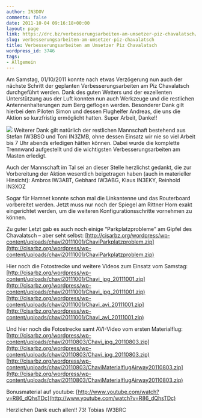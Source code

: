 ```yaml
---
author: IN3DOV
comments: false
date: 2011-10-04 09:16:18+00:00
layout: page
link: https://drc.bz/verbesserungsarbeiten-am-umsetzer-piz-chavalatsch/
slug: verbesserungsarbeiten-am-umsetzer-piz-chavalatsch
title: Verbesserungsarbeiten am Umsetzer Piz Chavalatsch
wordpress_id: 3746
tags:
- Allgemein
---
```


Am Samstag, 01/10/2011 konnte nach etwas Verzögerung nun auch der nächste Schritt der geplanten Verbesserungsarbeiten am Piz Chavalatsch durchgeführt werden. Dank des guten Wetters und der exzellenten Unterstützung aus der Luft konnten nun auch Werkzeuge und die restlichen Antennenhalterungen zum Berg geflogen werden.
Besonderer Dank gilt hierbei dem Piloten Simon und dessen Flughelfer Andreas, die uns die Aktion so kurzfristig ermöglicht hatten. Super Arbeit, Danke!!

[![](https://drc.bz/wp-content/uploads/2011/10/wp_chavi_simon-225x300.png)](https://drc.bz/wp-content/uploads/2011/10/wp_chavi_simon-225x300.png)
Weiterer Dank gilt natürlich der restlichen Mannschaft bestehend aus Stefan IW3BSO und Toni IN3ZMB, ohne dessen Einsatz wir nie so viel Arbeit bis 7 Uhr abends erledigen hätten können. Dabei wurde die komplette Trennwand aufgestellt und die wichtigsten Verbesserungsarbeiten am Masten erledigt.

Auch der Mannschaft im Tal sei an dieser Stelle herzlichst gedankt, die zur Vorbereitung der Aktion wesentlich beigetragen haben (auch in materieller Hinsicht):
Ambros IW3ABT, Gebhard IW3ABG, Klaus IN3EKY, Reinhold IN3XOZ

Sogar für Hamnet konnte schon mal die Linkantenne und das Routerboard vorbereitet werden. Jetzt muss nur noch der Spiegel am Rittner Horn exakt eingerichtet werden, um die weiteren Konfigurationsschritte vornehmen zu können.

Zu guter Letzt gab es auch noch einige “Parkplatzprobleme” am Gipfel des Chavalatsch – aber seht selbst:
[http://cisarbz.org/wordpress/wp-content/uploads/chavi20111001/ChaviParkplatzproblem.zip](http://cisarbz.org/wordpress/wp-content/uploads/chavi20111001/ChaviParkplatzproblem.zip)

Hier noch die Fotostrecke und weitere Videos zum Einsatz vom Samstag:
[http://cisarbz.org/wordpress/wp-content/uploads/chavi20111001/Chavi_jpg_20111001.zip](http://cisarbz.org/wordpress/wp-content/uploads/chavi20111001/Chavi_jpg_20111001.zip)
[http://cisarbz.org/wordpress/wp-content/uploads/chavi20111001/Chavi_avi_20111001.zip](http://cisarbz.org/wordpress/wp-content/uploads/chavi20111001/Chavi_avi_20111001.zip)

Und hier noch die Fotostrecke samt AVI-Video vom ersten Materialflug:
[http://cisarbz.org/wordpress/wp-content/uploads/chavi20110803/Chavi_jpg_20110803.zip](http://cisarbz.org/wordpress/wp-content/uploads/chavi20110803/Chavi_jpg_20110803.zip)
[http://cisarbz.org/wordpress/wp-content/uploads/chavi20110803/ChaviMaterialflugAirway20110803.zip](http://cisarbz.org/wordpress/wp-content/uploads/chavi20110803/ChaviMaterialflugAirway20110803.zip)

Bonusmaterial auf youtube:
[http://www.youtube.com/watch?v=R86_dQhsTDc](http://www.youtube.com/watch?v=R86_dQhsTDc)

Herzlichen Dank euch allen!!
73!
Tobias
IW3BRC
